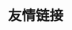 ---
title: 友情链接
layout: links
links:
  - name: 喵帕斯先生
    url: //www.miaopasi.com/
    image: //miaopasi/images/avatar.jpg
    desc: 醒，亦在人间；梦，亦在人间
---